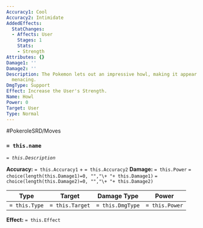 ```yaml
---
Accuracy1: Cool
Accuracy2: Intimidate
AddedEffects:
  StatChanges:
  - Affects: User
    Stages: 1
    Stats:
    - Strength
Attributes: {}
Damage1: ''
Damage2: ''
Description: The Pokemon lets out an impressive howl, making it appear a lot more
  menacing.
DmgType: Support
Effect: Increase the User's Strength.
Name: Howl
Power: 0
Target: User
Type: Normal
---
```


#PokeroleSRD/Moves

### `= this.name` 
*`= this.Description`*

**Accuracy:** `= this.Accuracy1` + `= this.Accuracy2`
**Damage:** `= this.Power` `= choice(length(this.Damage1)=0, "","\+ "+ this.Damage1)` `= choice(length(this.Damage2)=0, "","\+ "+ this.Damage2)`

| Type          | Target          | Damage Type          | Power          |
| ------------- | --------------- | ---------------- | -------------- |
| `= this.Type` | `= this.Target` | `= this.DmgType` | `= this.Power` | 

**Effect:** `= this.Effect`